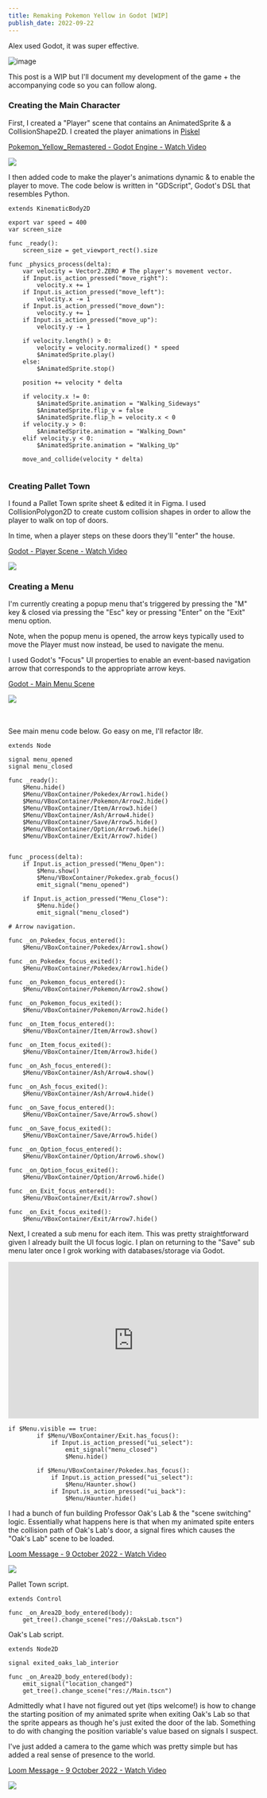 ```yaml
---
title: Remaking Pokemon Yellow in Godot [WIP]
publish_date: 2022-09-22
---
```


Alex used Godot, it was super effective.

![image](https://user-images.githubusercontent.com/44316926/191697516-737d9f3d-79cc-402b-bb14-6046ea4c4528.png)

This post is a WIP but I'll document my development of the game + the accompanying code so you can follow along.

### Creating the Main Character

First, I created a "Player" scene that contains an AnimatedSprite & a CollisionShape2D. I created the player animations in [Piskel](piskelapp.com)

<a href="https://www.loom.com/share/7ef3a576c5744129862a77acf13c3183">
    <p>Pokemon_Yellow_Remastered - Godot Engine - Watch Video</p>
    <img style="max-width:300px;" src="https://cdn.loom.com/sessions/thumbnails/7ef3a576c5744129862a77acf13c3183-with-play.gif">
</a>


I then added code to make the player's animations dynamic & to enable the player to move. The code below is written in "GDScript", Godot's DSL that resembles Python. 


```
extends KinematicBody2D

export var speed = 400
var screen_size

func _ready():
	screen_size = get_viewport_rect().size
		
func _physics_process(delta):
	var velocity = Vector2.ZERO # The player's movement vector.
	if Input.is_action_pressed("move_right"):
		velocity.x += 1
	if Input.is_action_pressed("move_left"):
		velocity.x -= 1
	if Input.is_action_pressed("move_down"):
		velocity.y += 1
	if Input.is_action_pressed("move_up"):
		velocity.y -= 1		

	if velocity.length() > 0:
		velocity = velocity.normalized() * speed
		$AnimatedSprite.play()
	else:
		$AnimatedSprite.stop()
		
	position += velocity * delta

	if velocity.x != 0:
		$AnimatedSprite.animation = "Walking_Sideways"
		$AnimatedSprite.flip_v = false
		$AnimatedSprite.flip_h = velocity.x < 0
	if velocity.y > 0:
		$AnimatedSprite.animation = "Walking_Down"
	elif velocity.y < 0:
		$AnimatedSprite.animation = "Walking_Up"

	move_and_collide(velocity * delta)
  
```
### Creating Pallet Town

I found a Pallet Town sprite sheet & edited it in Figma. I used CollisionPolygon2D to create custom collision shapes in order to allow the player to walk on top of doors.

In time, when a player steps on these doors they'll "enter" the house.

<a href="https://www.loom.com/share/6ab42f0c40b54b29aeb368d481b20925">
    <p>Godot - Player Scene - Watch Video</p>
    <img style="max-width:300px;" src="https://cdn.loom.com/sessions/thumbnails/6ab42f0c40b54b29aeb368d481b20925-with-play.gif">
</a>


### Creating a Menu

I'm currently creating a popup menu that's triggered by pressing the "M" key & closed via pressing the "Esc" key or pressing "Enter" on the "Exit" menu option. 

Note, when the popup menu is opened, the arrow keys typically used to move the Player must now instead, be used to navigate the menu.

I used Godot's "Focus" UI properties to enable an event-based navigation arrow that corresponds to the appropriate arrow keys. 

<a href="https://www.loom.com/share/b469657f1b3e4cdaa896fcca137f3bb2">
    <p>Godot - Main Menu Scene</p>
    <img style="max-width:300px;" src="https://cdn.loom.com/sessions/thumbnails/b469657f1b3e4cdaa896fcca137f3bb2-with-play.gif">
</a>

<br></br>
See main menu code below. Go easy on me, I'll refactor l8r.

```
extends Node

signal menu_opened
signal menu_closed

func _ready():
	$Menu.hide()
	$Menu/VBoxContainer/Pokedex/Arrow1.hide()
	$Menu/VBoxContainer/Pokemon/Arrow2.hide()
	$Menu/VBoxContainer/Item/Arrow3.hide()
	$Menu/VBoxContainer/Ash/Arrow4.hide()
	$Menu/VBoxContainer/Save/Arrow5.hide()
	$Menu/VBoxContainer/Option/Arrow6.hide()
	$Menu/VBoxContainer/Exit/Arrow7.hide()
	
	
func _process(delta):
	if Input.is_action_pressed("Menu_Open"):
		$Menu.show()
		$Menu/VBoxContainer/Pokedex.grab_focus()
		emit_signal("menu_opened")
	
	if Input.is_action_pressed("Menu_Close"):
		$Menu.hide()
		emit_signal("menu_closed")
	
# Arrow navigation.		
	
func _on_Pokedex_focus_entered():
	$Menu/VBoxContainer/Pokedex/Arrow1.show()

func _on_Pokedex_focus_exited():
	$Menu/VBoxContainer/Pokedex/Arrow1.hide()	

func _on_Pokemon_focus_entered():
	$Menu/VBoxContainer/Pokemon/Arrow2.show()

func _on_Pokemon_focus_exited():
	$Menu/VBoxContainer/Pokemon/Arrow2.hide()

func _on_Item_focus_entered():
	$Menu/VBoxContainer/Item/Arrow3.show()

func _on_Item_focus_exited():
	$Menu/VBoxContainer/Item/Arrow3.hide()

func _on_Ash_focus_entered():
	$Menu/VBoxContainer/Ash/Arrow4.show()

func _on_Ash_focus_exited():
	$Menu/VBoxContainer/Ash/Arrow4.hide()

func _on_Save_focus_entered():
	$Menu/VBoxContainer/Save/Arrow5.show()

func _on_Save_focus_exited():
	$Menu/VBoxContainer/Save/Arrow5.hide()

func _on_Option_focus_entered():
	$Menu/VBoxContainer/Option/Arrow6.show()

func _on_Option_focus_exited():
	$Menu/VBoxContainer/Option/Arrow6.hide()

func _on_Exit_focus_entered():
	$Menu/VBoxContainer/Exit/Arrow7.show()

func _on_Exit_focus_exited():
	$Menu/VBoxContainer/Exit/Arrow7.hide()

```

Next, I created a sub menu for each item. This was pretty straightforward given I already built the UI focus logic. I plan on returning to the "Save" sub menu later once I grok working with databases/storage via Godot.  

<div style="position: relative; padding-bottom: 62.5%; height: 0;"><iframe src="https://www.loom.com/embed/cb2caaab940e4fc5b1ffc7650a0bd75e" frameborder="0" webkitallowfullscreen mozallowfullscreen allowfullscreen style="position: absolute; top: 0; left: 0; width: 100%; height: 100%;"></iframe></div>

```
if $Menu.visible == true:
		if $Menu/VBoxContainer/Exit.has_focus():
			if Input.is_action_pressed("ui_select"):
				emit_signal("menu_closed")
				$Menu.hide()
		
		if $Menu/VBoxContainer/Pokedex.has_focus():
			if Input.is_action_pressed("ui_select"):
				$Menu/Haunter.show()
			if Input.is_action_pressed("ui_back"):
				$Menu/Haunter.hide()

```

I had a bunch of fun building Professor Oak's Lab & the "scene switching" logic. Essentially what happens here is that when my animated spite enters the collision path of Oak's Lab's door, a signal fires which causes the "Oak's Lab" scene to be loaded. 

<a href="https://www.loom.com/share/2472d31034ff42a49c39cdc81c597396">
    <p>Loom Message - 9 October 2022 - Watch Video</p>
    <img style="max-width:300px;" src="https://cdn.loom.com/sessions/thumbnails/2472d31034ff42a49c39cdc81c597396-with-play.gif">
</a>

Pallet Town script. 

```
extends Control

func _on_Area2D_body_entered(body):
	get_tree().change_scene("res://OaksLab.tscn")
```

Oak's Lab script. 

```
extends Node2D

signal exited_oaks_lab_interior

func _on_Area2D_body_entered(body):
	emit_signal("location_changed")
	get_tree().change_scene("res://Main.tscn")
```

Admittedly what I have not figured out yet (tips welcome!) is how to change the starting position of my animated sprite when exiting Oak's Lab so that the sprite appears as though he's just exited the door of the lab. Something to do with changing the position variable's value based on signals I suspect.

I've just added a camera to the game which was pretty simple but has added a real sense of presence to the world.

<a href="https://www.loom.com/share/873b7041192441e893512ba95af3021c">
    <p>Loom Message - 9 October 2022 - Watch Video</p>
    <img style="max-width:300px;" src="https://cdn.loom.com/sessions/thumbnails/873b7041192441e893512ba95af3021c-with-play.gif">
</a>
